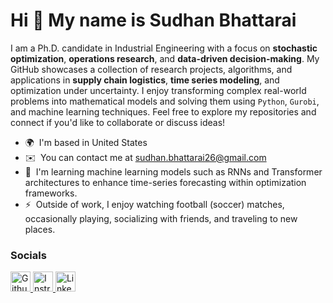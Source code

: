 Hi 👋 My name is Sudhan Bhattarai
=================================

I am a Ph.D. candidate in Industrial Engineering with a focus on **stochastic optimization**, **operations research**, and **data-driven decision-making**. My GitHub showcases a collection of research projects, algorithms, and applications in **supply chain logistics**, **time series modeling**, and optimization under uncertainty. I enjoy transforming complex real-world problems into mathematical models and solving them using `Python`, `Gurobi`, and machine learning techniques. Feel free to explore my repositories and connect if you'd like to collaborate or discuss ideas!

* 🌍  I'm based in United States
* ✉️  You can contact me at [sudhan.bhattarai26@gmail.com](mailto:sudhan.bhattarai26@gmail.com)
* 🧠  I'm learning machine learning models such as RNNs and Transformer architectures to enhance time-series forecasting within optimization frameworks.
* ⚡  Outside of work, I enjoy watching football (soccer) matches, occasionally playing, socializing with friends, and traveling to new places.


### Socials

<p align="left"> <a href="https://www.github.com/sudhan-bhattarai" target="_blank" rel="noreferrer"> <picture> <source media="(prefers-color-scheme: dark)" srcset="https://raw.githubusercontent.com/danielcranney/readme-generator/main/public/icons/socials/github-dark.svg" /> <source media="(prefers-color-scheme: light)" srcset="https://raw.githubusercontent.com/danielcranney/readme-generator/main/public/icons/socials/github.svg" /> <img src="https://raw.githubusercontent.com/danielcranney/readme-generator/main/public/icons/socials/github.svg" width="32" height="32" alt="Github" title="Github" /> </picture> </a> <a href="http://www.instagram.com/__sudhan__bh__" target="_blank" rel="noreferrer"> <picture> <source media="(prefers-color-scheme: dark)" srcset="https://raw.githubusercontent.com/danielcranney/readme-generator/main/public/icons/socials/instagram-dark.svg" /> <source media="(prefers-color-scheme: light)" srcset="https://raw.githubusercontent.com/danielcranney/readme-generator/main/public/icons/socials/instagram.svg" /> <img src="https://raw.githubusercontent.com/danielcranney/readme-generator/main/public/icons/socials/instagram.svg" width="32" height="32" alt="Instragram" title="Instragram" /> </picture> </a> <a href="https://www.linkedin.com/in/sudhan-bhattarai-07526414a/" target="_blank" rel="noreferrer"> <picture> <source media="(prefers-color-scheme: dark)" srcset="https://raw.githubusercontent.com/danielcranney/readme-generator/main/public/icons/socials/linkedin-dark.svg" /> <source media="(prefers-color-scheme: light)" srcset="https://raw.githubusercontent.com/danielcranney/readme-generator/main/public/icons/socials/linkedin.svg" /> <img src="https://raw.githubusercontent.com/danielcranney/readme-generator/main/public/icons/socials/linkedin.svg" width="32" height="32" alt="LinkedIn" title="LinkedIn" /> </picture> </a></p>
